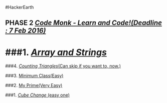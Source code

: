 #HackerEarth

## PHASE 2 [_Code Monk - Learn and Code!(Deadline : 7 Feb 2016)_](https://www.hackerearth.com/codemonk/)

###1. [_Array and Strings_](https://www.hackerearth.com/notes/array-and-strings-code-monk/)
======================================================================================
###4. [_Counting Triangles_(Can skip if you want to, now.)](https://www.hackerearth.com/problem/algorithm/counting-triangles/)

###3. [Minimum Class(Easy)](https://www.hackerearth.com/problem/algorithm/minimum-class/)

###2. [My Prime(Very Easy)](https://www.hackerearth.com/problem/algorithm/my-prime/)

###1. [_Cube Change_ (easy one)](https://www.hackerearth.com/problem/algorithm/cube-change-qualifier2/) 
